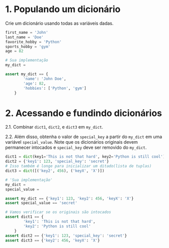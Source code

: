 # 1. Populando um dicionário
Crie um dicionário usando todas as variáveis dadas.


```python
first_name = 'John'
last_name = 'Doe'
favorite_hobby = 'Python'
sports_hobby = 'gym'
age = 82
```


```python
# Sua implementação
my_dict = 
```


```python
assert my_dict == {
        'name': 'John Doe',
        'age': 82,
        'hobbies': ['Python', 'gym']
    }
```

# 2. Acessando e fundindo dicionários
2.1. Combinar `dict1`, `dict2`, e `dict3` em `my_dict`. 

2.2. Além disso, obtenha o valor de `special_key` a partir do `my_dict` em uma variável `special_value`. Note que os dicionários originais devem permanecer intocados e `special_key` deve ser removido do `my_dict`.


```python
dict1 = dict(key1='This is not that hard', key2='Python is still cool')
dict2 = {'key1': 123, 'special_key': 'secret'}
# Isso também é longe para inicializar um ditado(lista de tuplas) 
dict3 = dict([('key2', 456), ('keyX', 'X')])
```


```python
# 'Sua implementação'
my_dict = 
special_value = 
```


```python
assert my_dict == {'key1': 123, 'key2': 456, 'keyX': 'X'}
assert special_value == 'secret'

# Vamos verificar se os originais são intocados
assert dict1 == {
        'key1': 'This is not that hard',
        'key2': 'Python is still cool'
    }
assert dict2 == {'key1': 123, 'special_key': 'secret'}
assert dict3 == {'key2': 456, 'keyX': 'X'}
```
